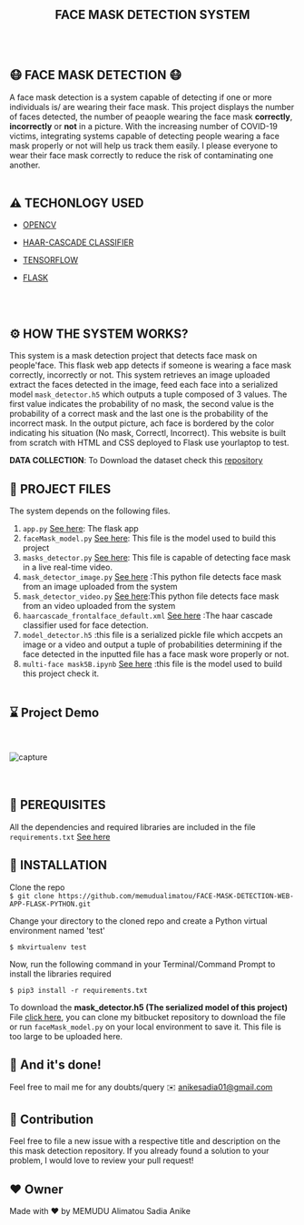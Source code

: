 <h2 align="center"> FACE MASK DETECTION SYSTEM  </h2>
<br><br>



## 😷 FACE MASK DETECTION  😷

A face mask detection is a system capable of detecting if one or more individuals is/ are wearing their face mask. This project displays the number of faces detected, the number of peaople wearing the face mask **correctly**, **incorrectly** or **not** in a picture. 
With the increasing number of COVID-19 victims, integrating systems capable of detecting people wearing a face mask properly or not will help us track them easily. I please everyone to wear their face mask correctly to reduce the risk of contaminating one another.
<br><br>


## ⚠️ TECHONLOGY USED

* [OPENCV](https://opencv.org/about/)

* [HAAR-CASCADE CLASSIFIER](https://docs.opencv.org/3.4/db/d28/tutorial_cascade_classifier.html)

* [TENSORFLOW](https://www.tensorflow.org/)

* [FLASK](https://en.wikipedia.org/wiki/Flask_(web_framework))

<br><br>

## ⚙️ HOW THE SYSTEM WORKS?

This system is a mask detection project that detects face mask on people'face. This flask web app detects if someone is wearing a face mask correctly, incorrectly or not.
This system retrieves an image uploaded extract the faces detected in the image, feed each face into a serialized model `mask_detector.h5` which outputs a tuple composed of 3 values. The first value indicates the probability of no mask, the second value is the probability of a correct mask and the last one is the probability of the incorrect mask.
In the output picture, ach face is bordered by the color indicating his situation (No mask, Correctl, Incorrect).
This website is built from scratch with HTML and CSS deployed to Flask use yourlaptop to test.

**DATA COLLECTION**: To Download the dataset check this [repository](https://github.com/cabani/MaskedFace-Net)


## 🔗 PROJECT FILES

The system depends on the following files.

1. `app.py` [See here](https://github.com/memudualimatou/FACE-MASK-DETECTION-WEB-APP-FLASK-PYTHON/blob/main/app.py): The flask app
2. `faceMask_model.py` [See here](https://github.com/memudualimatou/FACE-MASK-DETECTION-WEB-APP-FLASK-PYTHON/blob/main/faceMask_model.py): This file is the model used to build this project
3. `masks_detector.py` [See here](https://github.com/memudualimatou/FACE-MASK-DETECTION-WEB-APP-FLASK-PYTHON/blob/main/masks_detector.py): This file is capable of detecting face mask in a live real-time video.
4. `mask_detector_image.py` [See here](https://github.com/memudualimatou/FACE-MASK-DETECTION-WEB-APP-FLASK-PYTHON/blob/main/mask_detector_image.py) :This python file detects face mask from an image uploaded from the system
5. `mask_detector_video.py` [See here](https://github.com/memudualimatou/FACE-MASK-DETECTION-WEB-APP-FLASK-PYTHON/blob/main/mask_detector_video.py):This python file detects face mask from an video uploaded from the system
6. `haarcascade_frontalface_default.xml` [See here](https://github.com/memudualimatou/FACE-MASK-DETECTION-WEB-APP-FLASK-PYTHON/blob/main/haarcascade_frontalface_default.xml) :The haar cascade classifier used for face detection.
7. `model_detector.h5` :this file is a serialized pickle file which accpets an image or a video and output a tuple of probabilities determining if the face detected in the inputted file has a face mask wore properly or not. 
8. `multi-face mask5B.ipynb` [See here](https://github.com/memudualimatou/FACE-MASK-DETECTION-WEB-APP-FLASK-PYTHON/blob/main/faceMask_model.ipynb) :this file is the model used to build this project check it.
 <br><br>

## ⌛ Project Demo

<br>

![capture](https://github.com/memudualimatou/FACE-MASK-DETECTION-WEB-APP-FLASK-PYTHON/blob/main/ezgif.com-gif-maker%20(3).gif)<br>
<br><br>

## 🔑 PEREQUISITES

All the dependencies and required libraries are included in the file `requirements.txt` [See here](https://github.com/memudualimatou/FACE-MASK-DETECTION-WEB-APP-FLASK-PYTHON/blob/main/requirements.txt)


## 🚀 INSTALLATION

Clone the repo\
```$ git clone https://github.com/memudualimatou/FACE-MASK-DETECTION-WEB-APP-FLASK-PYTHON.git```


Change your directory to the cloned repo and create a Python virtual environment named 'test'

```$ mkvirtualenv test```


Now, run the following command in your Terminal/Command Prompt to install the libraries required

```$ pip3 install -r requirements.txt```


To download the **mask_detector.h5 (The serialized model of this project)** File [click here](https://bitbucket.org/memudu_alimatou/face-mask-detection-web-app-flask-python/src), you can clone my bitbucket repository to download the file or run 
`faceMask_model.py` on your local environment to save it. This file is too large to be uploaded here.

## 👏 And it's done!
Feel free to mail me for any doubts/query ✉️ anikesadia01@gmail.com

##  🤝 Contribution
Feel free to file a new issue with a respective title and description on the this mask detection repository. If you already found a solution to your problem, I would love to review your pull request!

## ❤️ Owner
Made with ❤️  by MEMUDU Alimatou Sadia Anike
